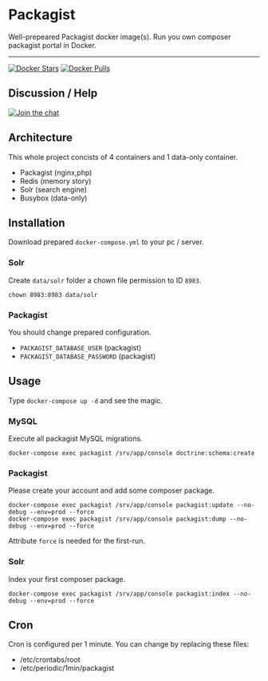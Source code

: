 # Packagist

Well-prepeared Packagist docker image(s). Run you own composer packagist portal in Docker.

-----

[![Docker Stars](https://img.shields.io/docker/stars/dockette/packagist.svg?style=flat)](https://hub.docker.com/r/dockette/packagist/)
[![Docker Pulls](https://img.shields.io/docker/pulls/dockette/packagist.svg?style=flat)](https://hub.docker.com/r/dockette/packagist/)

## Discussion / Help

[![Join the chat](https://img.shields.io/gitter/room/dockette/dockette.svg?style=flat-square)](https://gitter.im/dockette/dockette?utm_source=badge&utm_medium=badge&utm_campaign=pr-badge&utm_content=badge)

## Architecture

This whole project concists of 4 containers and 1 data-only container.

- Packagist (nginx,php)
- Redis (memory story)
- Solr (search engine)
- Busybox (data-only)

## Installation

Download prepared `docker-compose.yml` to your pc / server.

### Solr

Create `data/solr` folder a chown file permission to ID `8983`.

```
chown 8983:8983 data/solr
```

### Packagist

You should change prepared configuration.

- `PACKAGIST_DATABASE_USER` (packagist)
- `PACKAGIST_DATABASE_PASSWORD` (packagist)

## Usage

Type `docker-compose up -d` and see the magic.


### MySQL

Execute all packagist MySQL migrations.

```
docker-compose exec packagist /srv/app/console doctrine:schema:create
```

### Packagist

Please create your account and add some composer package.

```
docker-compose exec packagist /srv/app/console packagist:update --no-debug --env=prod --force
docker-compose exec packagist /srv/app/console packagist:dump --no-debug --env=prod --force
```

Attribute `force` is needed for the first-run.

### Solr

Index your first composer package. 

```
docker-compose exec packagist /srv/app/console packagist:index --no-debug --env=prod --force
```

## Cron

Cron is configured per 1 minute. You can change by replacing these files:

- /etc/crontabs/root
- /etc/periodic/1min/packagist
